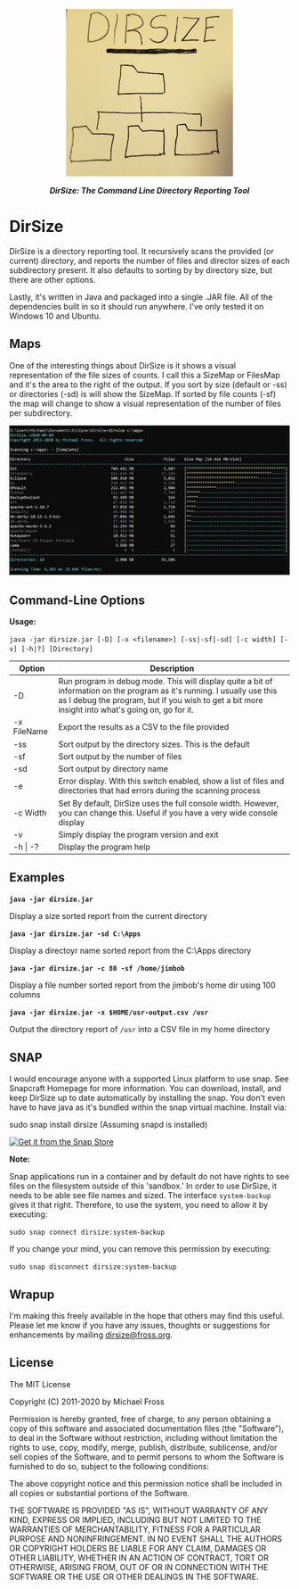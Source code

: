 <p align="center"> <img width="300" height = "300" src ="https://github.com/frossm/dirsize/blob/master/graphics/PostIt-512x512.jpg"> </p> 

<p align="center"> <b><i>DirSize: The Command Line Directory Reporting Tool</i></b></p>

# DirSize
DirSize is a directory reporting tool.  It recursively scans the provided (or current) directory, and reports the number of files and director sizes of each subdirectory present.  It also defaults to sorting by by directory size, but there are other options.

Lastly, it's written in Java and packaged into a single .JAR file.  All of the dependencies built in so it should run anywhere.  I've only tested it on Windows 10 and Ubuntu.

## Maps
One of the interesting things about DirSize is it shows a visual representation of the file sizes of counts.  I call this a SizeMap or FilesMap and it's the area to the right of the output.  If you sort by size (default or -ss) or directories (-sd) is will show the SizeMap.  If sorted by file counts (-sf) the map will change to show a visual representation of the number of files per subdirectory.

<p align="center"> <img width="800" src ="https://github.com/frossm/dirsize/blob/master/graphics/ScreenShot.jpg"> </p> 

## Command-Line Options
**Usage:**

`java -jar dirsize.jar [-D] [-x <filename>] [-ss|-sf|-sd] [-c width] [-v] [-h|?] [Directory]`

|Option|Description|
|-------|-----------|
|-D | Run program in debug mode.  This will display quite a bit of information on the program as it's running.  I usually use this as I debug the program, but if you wish to get a bit more insight into what's going on, go for it.|
|-x FileName|Export the results as a CSV to the file provided|
|-ss| Sort output by the directory sizes.  This is the default|
|-sf| Sort output by the number of files|
|-sd| Sort output by directory name|
|-e| Error display.  With this switch enabled, show a list of files and directories that had errors during the scanning process|
|-c Width|Set By default, DirSize uses the full console width.  However, you can change this.  Useful if you have a very wide console display|
|-v| Simply display the program version and exit|
|-h \| -?| Display the program help|

## Examples
**``java -jar dirsize.jar``**

Display a size sorted report from the current directory

**``java -jar dirsize.jar -sd C:\Apps``**

Display a directoyr name sorted report from the C:\Apps directory

**``java -jar dirsize.jar -c 80 -sf /home/jimbob``**

Display a file number sorted report from the jimbob's home dir using 100 columns

**``java -jar dirsize.jar -x $HOME/usr-output.csv /usr``**

Output the directory report of `/usr` into a CSV file in my home directory

## SNAP
I would encourage anyone with a supported Linux platform to use snap. See Snapcraft Homepage for more information. You can download, install, and keep DirSize up to date automatically by installing the snap. You don't even have to have java as it's bundled within the snap virtual machine. Install via:

sudo snap install dirsize (Assuming snapd is installed)

[![Get it from the Snap Store](https://snapcraft.io/static/images/badges/en/snap-store-black.svg)](https://snapcraft.io/dirsize)

**Note:**

Snap applications run in a container and by default do not have rights to see files on the filesystem outside of this 'sandbox.'  In order to use DirSize, it needs to be able see file names and sized.  The interface ``system-backup`` gives it that right.  Therefore, to use the system, you need to allow it by executing:

``sudo snap connect dirsize:system-backup``

If you change your mind, you can remove this permission by executing:

``sudo snap disconnect dirsize:system-backup``

## Wrapup
I'm making this freely available in the hope that others may find this useful. Please let me know if you have any issues, thoughts or suggestions for enhancements by mailing dirsize@fross.org.

## License
The MIT License

Copyright (C) 2011-2020 by Michael Fross

Permission is hereby granted, free of charge, to any person obtaining a copy of this software and associated documentation files (the "Software"), to deal in the Software without restriction, including without limitation the rights to use, copy, modify, merge, publish, distribute, sublicense, and/or sell copies of the Software, and to permit persons to whom the Software is furnished to do so, subject to the following conditions:

The above copyright notice and this permission notice shall be included in all copies or substantial portions of the Software.

THE SOFTWARE IS PROVIDED "AS IS", WITHOUT WARRANTY OF ANY KIND, EXPRESS OR IMPLIED, INCLUDING BUT NOT LIMITED TO THE WARRANTIES OF MERCHANTABILITY, FITNESS FOR A PARTICULAR PURPOSE AND NONINFRINGEMENT. IN NO EVENT SHALL THE AUTHORS OR COPYRIGHT HOLDERS BE LIABLE FOR ANY CLAIM, DAMAGES OR OTHER LIABILITY, WHETHER IN AN ACTION OF CONTRACT, TORT OR OTHERWISE, ARISING FROM, OUT OF OR IN CONNECTION WITH THE SOFTWARE OR THE USE OR OTHER DEALINGS IN THE SOFTWARE.
